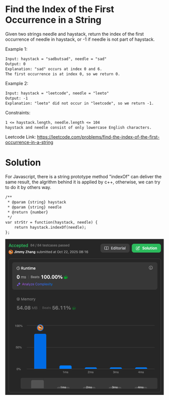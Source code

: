 # Find the Index of the First Occurrence in a String

Given two strings needle and haystack, return the index of the first occurrence of needle in haystack, or -1 if needle is not part of haystack.  
  
 

Example 1:
```
Input: haystack = "sadbutsad", needle = "sad"
Output: 0
Explanation: "sad" occurs at index 0 and 6.
The first occurrence is at index 0, so we return 0.
```
Example 2:
```
Input: haystack = "leetcode", needle = "leeto"
Output: -1
Explanation: "leeto" did not occur in "leetcode", so we return -1.
```

Constraints:
```
1 <= haystack.length, needle.length <= 104
haystack and needle consist of only lowercase English characters.
```

Leetcode Link: https://leetcode.com/problems/find-the-index-of-the-first-occurrence-in-a-string

# Solution

For Javascript, there is a string prototype method "indexOf" can deliver the same result, the algrithm behind it is applied by c++, otherwise, we can try to do it by others way. 

```
/**
 * @param {string} haystack
 * @param {string} needle
 * @return {number}
 */
var strStr = function(haystack, needle) {
    return haystack.indexOf(needle);
};
```

![FindtheIndexoftheFirstOccurrenceinaString1.png](./img/FindtheIndexoftheFirstOccurrenceinaString1.png)
